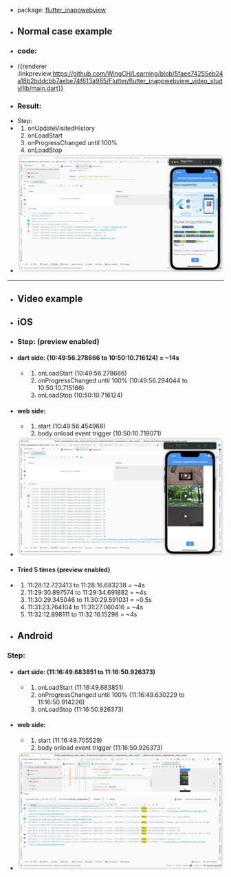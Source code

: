 - package: [flutter_inappwebview](https://pub.dev/packages/flutter_inappwebview)
- ## Normal case example
- ### code:
- {{renderer :linkpreview,https://github.com/WingCH/Learning/blob/5faee74255eb24a18b2bddcbb7aebe74f613a985/Flutter/flutter_inappwebview_video_study/lib/main.dart}}
- ### Result:
- Step:
- 1. onUpdateVisitedHistory
  2. onLoadStart
  3. onProgressChanged until 100%
  4. onLoadStop
- ![image.png](../assets/image_1659840345765_0.png)
- ---
- ## Video example
- ## iOS
- ### Step: (preview enabled)
- #### dart side: (10:49:56.278666 to 10:50:10.716124) = ~14s
	- 1. onLoadStart (10:49:56.278666)
	  2. onProgressChanged until 100% (10:49:56.294044 to 10:50:10.715166)
	  3. onLoadStop (10:50:10.716124)
- #### web side:
	- 1. start (10:49:56.454968)
	  2. body onload event trigger (10:50:10.719071)
- ![image.png](../assets/image_1659840706806_0.png)
- #### Tried 5 times (preview enabled)
- 1. 11:28:12.723413 to 11:28:16.683238 = ~4s
  2. 11:29:30.897574 to 11:29:34.691882 = ~4s
  3. 11:30:29.345046 to 11:30:29.591031 = ~0.5s
  4. 11:31:23.764104 to 11:31:27.060416 = ~4s
  5. 11:32:12.898111 to 11:32:16.15298 = ~4s
- ## Android
### Step:
- #### dart side: (11:16:49.683851 to 11:16:50.926373)
	- 1. onLoadStart (11:16:49.683851)
	  2. onProgressChanged until 100% (11:16:49.630229 to 11:16:50.914226)
	  3. onLoadStop (11:16:50.926373)
- #### web side:
	- 1. start (11:16:49.705529)
	  2. body onload event trigger (11:16:50.926373)
- ![image.png](../assets/image_1659842262171_0.png)